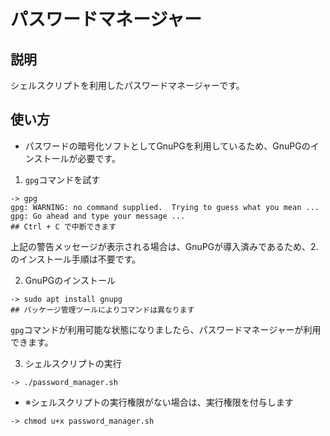 # パスワードマネージャー

## 説明

シェルスクリプトを利用したパスワードマネージャーです。

## 使い方

- パスワードの暗号化ソフトとしてGnuPGを利用しているため、GnuPGのインストールが必要です。

1. `gpg`コマンドを試す

```console
-> gpg
gpg: WARNING: no command supplied.  Trying to guess what you mean ...
gpg: Go ahead and type your message ...
## Ctrl + C で中断できます
```

上記の警告メッセージが表示される場合は、GnuPGが導入済みであるため、2.のインストール手順は不要です。

2. GnuPGのインストール

```console
-> sudo apt install gnupg
## パッケージ管理ツールによりコマンドは異なります
```

`gpg`コマンドが利用可能な状態になりましたら、パスワードマネージャーが利用できます。

3. シェルスクリプトの実行

```console
-> ./password_manager.sh
```

- ※シェルスクリプトの実行権限がない場合は、実行権限を付与します

```console
-> chmod u+x password_manager.sh
```

